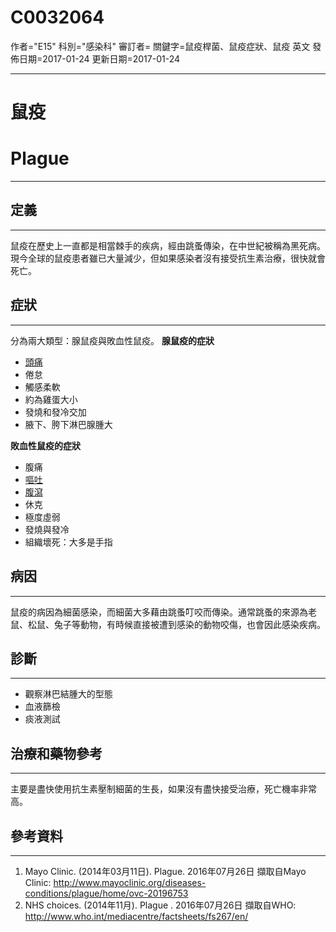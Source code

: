 # C0032064
作者="E15"
科別="感染科"
審訂者=
關鍵字=鼠疫桿菌、鼠疫症狀、鼠疫 英文
發佈日期=2017-01-24
更新日期=2017-01-24

----------
# 鼠疫
# Plague
----------
## 定義
----------

鼠疫在歷史上一直都是相當棘手的疾病，經由跳蚤傳染，在中世紀被稱為黑死病。現今全球的鼠疫患者雖已大量減少，但如果感染者沒有接受抗生素治療，很快就會死亡。

## 症狀
----------

分為兩大類型：腺鼠疫與敗血性鼠疫。
**腺鼠疫的症狀**

- [頭痛](C0018681)
- 倦怠
- 觸感柔軟
- 約為雞蛋大小
- 發燒和發冷交加
- 腋下、胯下淋巴腺腫大

**敗血性鼠疫的症狀**

- 腹痛
- [嘔吐](C0042963)
- [腹瀉](C0011991-01)
- 休克
- 極度虛弱
- 發燒與發冷
- 組織壞死：大多是手指
## 病因
----------

鼠疫的病因為細菌感染，而細菌大多藉由跳蚤叮咬而傳染。通常跳蚤的來源為老鼠、松鼠、兔子等動物，有時候直接被遭到感染的動物咬傷，也會因此感染疾病。

## 診斷
----------
- 觀察淋巴結腫大的型態
- 血液篩檢
- 痰液測試
## 治療和藥物參考
----------

主要是盡快使用抗生素壓制細菌的生長，如果沒有盡快接受治療，死亡機率非常高。

## 參考資料
----------
1. Mayo Clinic. (2014年03月11日). Plague. 2016年07月26日 擷取自Mayo Clinic: http://www.mayoclinic.org/diseases-conditions/plague/home/ovc-20196753
2. NHS choices. (2014年11月). Plague . 2016年07月26日 擷取自WHO: http://www.who.int/mediacentre/factsheets/fs267/en/

